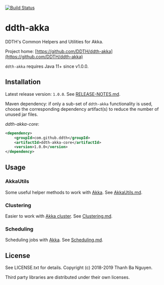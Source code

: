 [![Build Status](https://travis-ci.org/DDTH/ddth-akka.svg?branch=master)](https://travis-ci.org/DDTH/ddth-akka)

# ddth-akka

DDTH's Common Helpers and Utilities for Akka.

Project home: [https://github.com/DDTH/ddth-akka](https://github.com/DDTH/ddth-akka)

`ddth-akka` requires Java 11+ since v1.0.0.

## Installation

Latest release version: `1.0.0`. See [RELEASE-NOTES.md](RELEASE-NOTES.md).

Maven dependency: if only a sub-set of `ddth-akka` functionality is used, choose the corresponding
dependency artifact(s) to reduce the number of unused jar files.

*ddth-akka-core*:

```xml
<dependency>
    <groupId>com.github.ddth</groupId>
    <artifactId>ddth-akka-core</artifactId>
    <version>1.0.0</version>
</dependency>
```

## Usage

### AkkaUtils

Some useful helper methods to work with [Akka](https://akka.io). See [AkkaUtils.md](AkkaUtils.md).


### Clustering

Easier to work with [Akka cluster](https://doc.akka.io/docs/akka/2.5/index-cluster.html). See [Clustering.md](Clustering.md).


### Scheduling

Scheduling jobs with [Akka](https://akka.io). See [Scheduling.md](Scheduling.md).


## License

See LICENSE.txt for details. Copyright (c) 2018-2019 Thanh Ba Nguyen.

Third party libraries are distributed under their own licenses.
